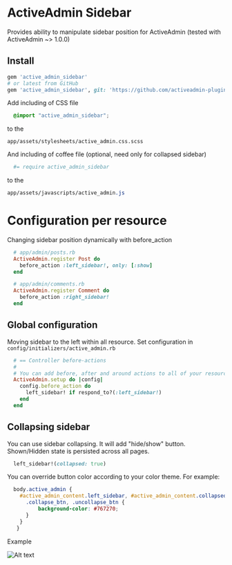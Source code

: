 # ActiveAdmin Sidebar

Provides ability to manipulate sidebar position for ActiveAdmin (tested with ActiveAdmin ~> 1.0.0)

## Install

```ruby
gem 'active_admin_sidebar'
# or latest from GitHub
gem 'active_admin_sidebar', git: 'https://github.com/activeadmin-plugins/active_admin_sidebar.git'
```

Add including of CSS file

```scss
  @import "active_admin_sidebar";
```

to the  
```
app/assets/stylesheets/active_admin.css.scss
```

And including of coffee file (optional, need only for collapsed sidebar)

```coffeescript
  #= require active_admin_sidebar
```

to the  

```scss
app/assets/javascripts/active_admin.js
```

# Configuration per resource

Changing sidebar position dynamically with before_action

```ruby
  # app/admin/posts.rb
  ActiveAdmin.register Post do
    before_action :left_sidebar!, only: [:show]
  end

  # app/admin/comments.rb
  ActiveAdmin.register Comment do
    before_action :right_sidebar!
  end
```

## Global configuration

Moving sidebar to the left within all resource. Set configuration in `config/initializers/active_admin.rb`

```ruby
  # == Controller before-actions
  #
  # You can add before, after and around actions to all of your resources
  ActiveAdmin.setup do |config|
    config.before_action do
      left_sidebar! if respond_to?(:left_sidebar!)
    end
  end
```

## Collapsing sidebar

You can use sidebar collapsing.
It will add "hide/show" button. Shown/Hidden state is persisted across all pages.

```ruby
  left_sidebar!(collapsed: true)
```

You can override button color according to your color theme. For example:

```scss
  body.active_admin {
    #active_admin_content.left_sidebar, #active_admin_content.collapsed_sidebar {
      .collapse_btn, .uncollapse_btn {
          background-color: #767270;
      }
    }
   }
```

Example

![Alt text](https://raw.githubusercontent.com/activeadmin-plugins/active_admin_sidebar/master/screen/sidebar.jpg "Example")
